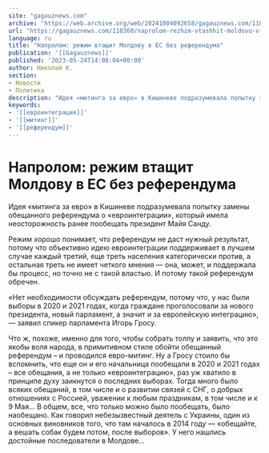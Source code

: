 ```yaml
---
site: "gagauznews.com"
archive: "https://web.archive.org/web/20241004092658/gagauznews.com/110360/naprolom-rezhim-vtashhit-moldovu-v-es-bez-referenduma.html"
url: "https://gagauznews.com/110360/naprolom-rezhim-vtashhit-moldovu-v-es-bez-referenduma.html"
language: ru
title: "Напролом: режим втащит Молдову в ЕС без референдума"
publication: '[[Gagauznews]]'
published: '2023-05-24T14:08:04+00:00'
author: Николай К.
section:
- Новости
- Политика
description: "Идея «митинга за евро» в Кишиневе подразумевала попытку замены обещанного референдума о «евроинтеграции», который имела неосторожность ранее пообещать президент Майя Санду. Режим хорошо понимает, что референдум не даст нужный результат, потому что объективно идею евроинтеграции поддерживает в лучшем случае каждый третий, еще треть населения категорически против, а остальная треть не имеет четкого мнения — она, может, и поддержала бы процесс, но точно не с такой властью. И потому такой референдум обречен. «Нет необходимости обсуждать референдум, потому что, у нас были выборы в 2020 и 2021 годах, когда граждане проголосовали за нового президента, новый парламент, а значит и за европейскую интеграцию», […]"
keywords:
- '[[евроинтеграция]]'
- '[[митинг]]'
- '[[референдум]]'
---
```


# Напролом: режим втащит Молдову в ЕС без референдума

Идея «митинга за евро» в Кишиневе подразумевала попытку замены обещанного референдума о «евроинтеграции», который имела неосторожность ранее пообещать президент Майя Санду.

Режим хорошо понимает, что референдум не даст нужный результат, потому что объективно идею евроинтеграции поддерживает в лучшем случае каждый третий, еще треть населения категорически против, а остальная треть не имеет четкого мнения — она, может, и поддержала бы процесс, но точно не с такой властью. И потому такой референдум обречен.

«Нет необходимости обсуждать референдум, потому что, у нас были выборы в 2020 и 2021 годах, когда граждане проголосовали за нового президента, новый парламент, а значит и за европейскую интеграцию», — заявил спикер парламента Игорь Гросу.

Что ж, похоже, именно для того, чтобы собрать толпу и заявить, что это якобы воля народа, в примитивном стиле обойти обещанный референдум – и проводился евро-митинг. Ну а Гросу стоило бы вспомнить, что еще он и его начальница пообещали в 2020 и 2021 годах – все обещания, а не только «евроинтеграцию», раз уж хватило в принципе духу заикнутся о последних выборах. Тогда много было всяких обещаний, в том числе и о развитии связей с СНГ, о добрых отношениях с Россией, уважении к любым праздникам, в том числе и к 9 Мая… В общем, все, что только можно было пообещать, было наобещано. Как говорил небезызвестный деятель с Украины, один из основных виновников того, что там началось в 2014 году — «обещайте, а вешать собак будем потом, после выборов». У него нашлись достойные последователи в Молдове…